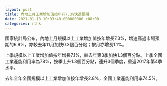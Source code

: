 ```yaml
---
layout: post
title: 內地上月工業增加值按年升7.3%快過預期
date: 2021-01-18 10:33:40.000000000 +08:00
categories: rthk
---
```


國家統計局公布，內地上月規模以上工業增加值按年增長7.3%，增速高過市場預期的6.9%，亦較去年11月加快0.3個百分點；按月亦增長1.1%。

上季規模以上工業增加值按年增長7.1%，較去年第3季加快1.3個百分點。上季全國工業產能利用率為78%，按季上升1.3個百分點，連升3個季度，重返2017年第4季水平。

去年全年全國規模以上工業增加值按年增長2.8%，全國工業產能利用率74.5%。
